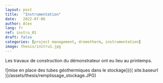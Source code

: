 ```yaml
---
layout: post
title:  "Instrumentation"
date:   2022-07-06
author: Alex
lang: fr
ref: instru_01
draft: false
categories: [project management, dromotherm, instrumentation]
image: thesis/instru1.jpg
---
```


Les travaux de construction du démonstrateur ont eu lieu au printemps.

![mise en place des tubes géothermiques dans le stockage]({{ site.baseurl }}/assets/thesis/remplissage_stockage.JPG)
